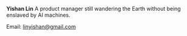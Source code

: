 **Yishan Lin**
A product manager still wandering the Earth without being enslaved by AI machines.

Email: linyishan@gmail.com
